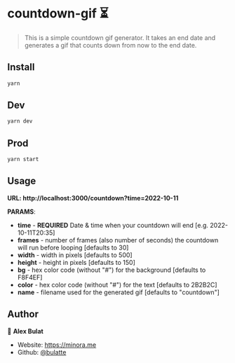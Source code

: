 <h1>countdown-gif ⏳</h1>

> This is a simple countdown gif generator. It takes an end date and generates a gif that counts down from now to the end date.

## Install

```sh
yarn
```

## Dev

```sh
yarn dev
```

## Prod

```sh
yarn start
```

## Usage

**URL: http://localhost:3000/countdown?time=2022-10-11**

**PARAMS**:

- **time** - **REQUIRED** Date &amp; time when your countdown will end [e.g. 2022-10-11T20:35]
- **frames** - number of frames (also number of seconds) the countdown will run before looping [defaults to 30]
- **width** - width in pixels [defaults to 500]
- **height** - height in pixels [defaults to 150]
- **bg** - hex color code (without "#") for the background [defaults to F8F4EF]
- **color** - hex color code (without "#") for the text [defaults to 2B2B2C]
- **name** - filename used for the generated gif [defaults to "countdown"]

## Author

👤 **Alex Bulat**

- Website: https://minora.me
- Github: [@bulatte](https://github.com/bulatte)

